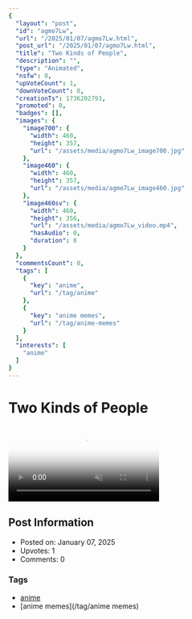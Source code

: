 ```yaml
---
{
  "layout": "post",
  "id": "agmo7Lw",
  "url": "/2025/01/07/agmo7Lw.html",
  "post_url": "/2025/01/07/agmo7Lw.html",
  "title": "Two Kinds of People",
  "description": "",
  "type": "Animated",
  "nsfw": 0,
  "upVoteCount": 1,
  "downVoteCount": 0,
  "creationTs": 1736202793,
  "promoted": 0,
  "badges": [],
  "images": {
    "image700": {
      "width": 460,
      "height": 357,
      "url": "/assets/media/agmo7Lw_image700.jpg"
    },
    "image460": {
      "width": 460,
      "height": 357,
      "url": "/assets/media/agmo7Lw_image460.jpg"
    },
    "image460sv": {
      "width": 460,
      "height": 356,
      "url": "/assets/media/agmo7Lw_video.mp4",
      "hasAudio": 0,
      "duration": 0
    }
  },
  "commentsCount": 0,
  "tags": [
    {
      "key": "anime",
      "url": "/tag/anime"
    },
    {
      "key": "anime memes",
      "url": "/tag/anime-memes"
    }
  ],
  "interests": [
    "anime"
  ]
}
---
```


# Two Kinds of People

<video controls playsinline loop muted poster="/assets/media/agmo7Lw_image460.jpg">
  <source src="/assets/media/agmo7Lw_video.mp4" type="video/mp4">
  Your browser does not support the video tag.
</video>

## Post Information

- Posted on: January 07, 2025
- Upvotes: 1
- Comments: 0

### Tags

- [anime](/tag/anime)
- [anime memes](/tag/anime memes)
